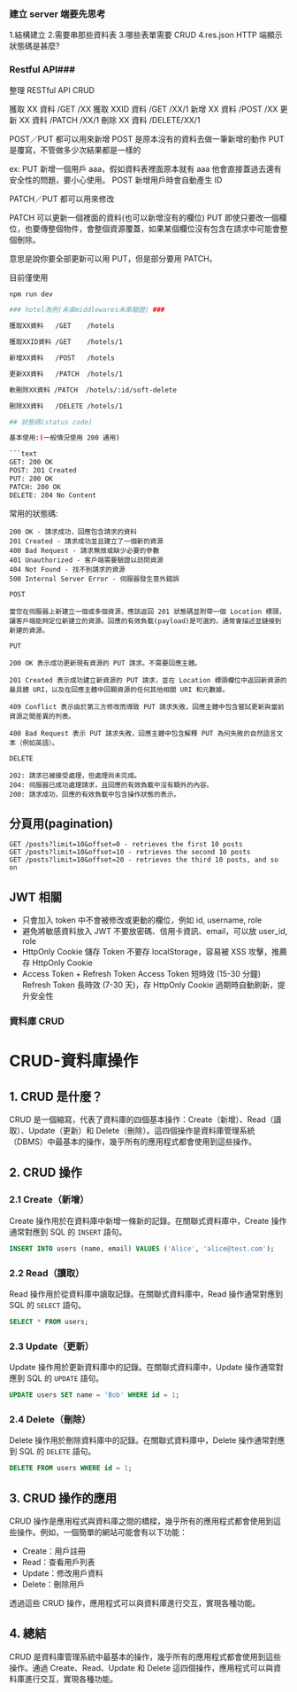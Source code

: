 ### 建立 server 端要先思考

1.結構建立 2.需要串那些資料表 3.哪些表單需要 CRUD
4.res.json HTTP 端顯示狀態碼是甚麼?

### Restful API###

整理 RESTful API CRUD

獲取 XX 資料 /GET /XX
獲取 XXID 資料 /GET /XX/1
新增 XX 資料 /POST /XX
更新 XX 資料 /PATCH /XX/1
刪除 XX 資料 /DELETE/XX/1

POST／PUT
都可以用來新增
POST 是原本沒有的資料去做一筆新增的動作
PUT 是覆寫，不管做多少次結果都是一樣的

ex:
PUT 新增一個用戶 aaa，假如資料表裡面原本就有 aaa 他會直接蓋過去還有安全性的問題，要小心使用。
POST 新增用戶時會自動產生 ID

PATCH／PUT
都可以用來修改

PATCH 可以更新一個裡面的資料(也可以新增沒有的欄位)
PUT 即使只要改一個欄位，也要傳整個物件，會整個資源覆蓋，如果某個欄位沒有包含在請求中可能會整個刪除。

意思是說你要全部更新可以用 PUT，但是部分要用 PATCH。

目前僅使用

````bash
npm run dev

### hotel為例(未串middlewares未串驗證) ###

獲取XX資料   /GET    /hotels

獲取XXID資料 /GET    /hotels/1

新增XX資料   /POST   /hotels

更新XX資料   /PATCH  /hotels/1

軟刪除XX資料 /PATCH  /hotels/:id/soft-delete

刪除XX資料   /DELETE /hotels/1

## 狀態碼(status code)

基本使用:(一般情況使用 200 通用)

```text
GET: 200 OK
POST: 201 Created
PUT: 200 OK
PATCH: 200 OK
DELETE: 204 No Content
````

常用的狀態碼:

```text
200 OK - 請求成功，回應包含請求的資料
201 Created - 請求成功並且建立了一個新的資源
400 Bad Request - 請求無效或缺少必要的參數
401 Unauthorized - 客戶端需要驗證以訪問資源
404 Not Found - 找不到請求的資源
500 Internal Server Error - 伺服器發生意外錯誤
```

`POST`

```text
當您在伺服器上新建立一個或多個資源，應該返回 201 狀態碼並附帶一個 Location 標頭，讓客戶端能夠定位新建立的資源。回應的有效負載(payload)是可選的，通常會描述並鏈接到新建的資源。
```

`PUT`

```text
200 OK 表示成功更新現有資源的 PUT 請求。不需要回應主體。

201 Created 表示成功建立新資源的 PUT 請求，並在 Location 標頭欄位中返回新資源的最具體 URI，以及在回應主體中回顯資源的任何其他相關 URI 和元數據。

409 Conflict 表示由於第三方修改而導致 PUT 請求失敗，回應主體中包含嘗試更新與當前資源之間差異的列表。

400 Bad Request 表示 PUT 請求失敗，回應主體中包含解釋 PUT 為何失敗的自然語言文本（例如英語）。
```

`DELETE`

```text
202: 請求已被接受處理，但處理尚未完成。
204: 伺服器已成功處理請求，且回應的有效負載中沒有額外的內容。
200: 請求成功，回應的有效負載中包含操作狀態的表示。
```

## 分頁用(pagination)

```text
GET /posts?limit=10&offset=0 - retrieves the first 10 posts
GET /posts?limit=10&offset=10 - retrieves the second 10 posts
GET /posts?limit=10&offset=20 - retrieves the third 10 posts, and so on
```

## JWT 相關

- 只會加入 token 中不會被修改或更動的欄位，例如 id, username, role
- 避免將敏感資料放入 JWT
  不要放密碼、信用卡資訊、email，可以放 user_id, role
- HttpOnly Cookie 儲存 Token
  不要存 localStorage，容易被 XSS 攻擊，推薦存 HttpOnly Cookie
- Access Token + Refresh Token
  Access Token 短時效 (15-30 分鐘)
  Refresh Token 長時效 (7-30 天)，存 HttpOnly Cookie
  過期時自動刷新，提升安全性

### 資料庫 CRUD

# CRUD-資料庫操作

## 1. CRUD 是什麼？

CRUD 是一個縮寫，代表了資料庫的四個基本操作：Create（新增）、Read（讀取）、Update（更新）和 Delete（刪除）。這四個操作是資料庫管理系統（DBMS）中最基本的操作，幾乎所有的應用程式都會使用到這些操作。

## 2. CRUD 操作

### 2.1 Create（新增）

Create 操作用於在資料庫中新增一條新的記錄。在關聯式資料庫中，Create 操作通常對應到 SQL 的 `INSERT` 語句。

```sql
INSERT INTO users (name, email) VALUES ('Alice', 'alice@test.com');
```

### 2.2 Read（讀取）

Read 操作用於從資料庫中讀取記錄。在關聯式資料庫中，Read 操作通常對應到 SQL 的 `SELECT` 語句。

```sql
SELECT * FROM users;
```

### 2.3 Update（更新）

Update 操作用於更新資料庫中的記錄。在關聯式資料庫中，Update 操作通常對應到 SQL 的 `UPDATE` 語句。

```sql
UPDATE users SET name = 'Bob' WHERE id = 1;
```

### 2.4 Delete（刪除）

Delete 操作用於刪除資料庫中的記錄。在關聯式資料庫中，Delete 操作通常對應到 SQL 的 `DELETE` 語句。

```sql
DELETE FROM users WHERE id = 1;
```

## 3. CRUD 操作的應用

CRUD 操作是應用程式與資料庫之間的橋樑，幾乎所有的應用程式都會使用到這些操作。例如，一個簡單的網站可能會有以下功能：

- Create：用戶註冊
- Read：查看用戶列表
- Update：修改用戶資料
- Delete：刪除用戶

透過這些 CRUD 操作，應用程式可以與資料庫進行交互，實現各種功能。

## 4. 總結

CRUD 是資料庫管理系統中最基本的操作，幾乎所有的應用程式都會使用到這些操作。通過 Create、Read、Update 和 Delete 這四個操作，應用程式可以與資料庫進行交互，實現各種功能。
